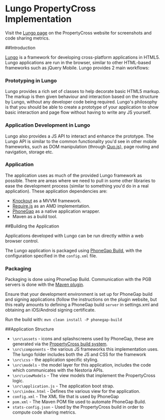 # Lungo PropertyCross Implementation

Visit the [Lungo page](http://propertycross.com/lungo/) on the PropertyCross website for screenshots and code sharing metrics.

##Introduction

[Lungo](http://lungo.tapquo.com/) is a framework for developing cross-platform applications in HTML5. Lungo applications are run in the browser, similar to other HTML-based frameworks such as jQuery Mobile. Lungo provides 2 main workflows:

### Prototyping in Lungo

Lungo provides a rich set of classes to help decorate basic HTML5 markup. The markup is then given behaviour and interaction based on the structure by Lungo, without any developer code being required. Lungo's philosophy is that you should be able to create a prototype of your application to show basic interaction and page flow without having to write any JS yourself.

### Application Development in Lungo

Lungo also provides a JS API to interact and enhance the prototype. The Lungo API is similar to the common functionality you'd see in other mobile frameworks, such as DOM manipulation (through [Quo.js](http://quojs.tapquo.com/)), page routing and navigation, storage etc.

### Application

The application uses as much of the provided Lungo framework as possible. There are areas where we need to pull in some other libraries to ease the development process (similar to something you'd do in a real application). These application dependencies are:

 * [Knockout](http://knockoutjs.com/) as a MVVM framework.
 * [Require.js](http://requirejs.org/) as an AMD implementation.
 * [PhoneGap](https://build.phonegap.com/) as a native application wrapper.
 *  Maven as a build tool.
 
##Building the Application

Applications developed with Lungo can be run directly within a web browser control. 

The Lungo application is packaged using [PhoneGap Build](https://build.phonegap.com/), with the configuration specified in the `config.xml` file.

### Packaging
Packaging is done using PhoneGap Build. Communication with the PGB servers is done with the [Maven plugin](http://chrisprice.github.io/phonegap-build/phonegap-build-maven-plugin).

Ensure that your development environment is set up for PhoneGap build and
signing applications (follow the instructions on the plugin website, but this
really amounts to defining a PhoneGap build `server` in settings.xml and
obtaining an iOS/Android signing certificate.

Run the build with:
`mvn clean install -P phonegap-build`

##Application Structure

 + `\src\assets` - icons and splashscreens used by PhoneGap, these are generated via the [PropertyCross build system](https://github.com/ColinEberhardt/PropertyCross/tree/master/build).
 + `\src\components` - the various JS frameworks this implementation uses. The lungo folder includes both the JS and CSS for the framework
 + `\src\css` - the application specific styling.
 + `\src\models` - the model layer for this application, includes the code which communicates with the Nestoria APIs.
 + `\src\viewModels` - The view models that implement the PropertyCross logic.
 + `\src\application.js` - The application boot strap.
 + `\src\index.html` - Defines the various view for the application.
 + `config.xml` - The XML file that is used by PhoneGap 
 + `pom.xml` - The Maven POM file used to automate PhoneGap Build.
 + `stats-config.json` - Used by the PropertyCross build in order to compute code sharing metrics.

